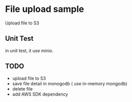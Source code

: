 # File upload sample
Upload file to S3

## Unit Test
in unit test, it use minio.

## TODO
- upload file to S3
- save file detail in monogodb ( use in-memory mongodb)
- delete file
- add AWS SDK dependency